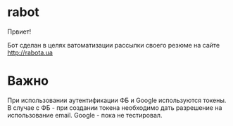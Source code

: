 # rabot
Првиет!

Бот сделан в целях ватоматизации рассылки своего резюме на сайте http://rabota.ua

# Важно
При использовании аутентификации ФБ и Google используются токены.
В случае с ФБ - при создании токена необходимо дать разрешение на использование email.
Google - пока не тестировал.
